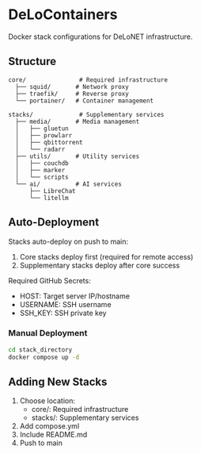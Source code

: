 # DeLoContainers

Docker stack configurations for DeLoNET infrastructure.

## Structure
```
core/               # Required infrastructure
  ├── squid/       # Network proxy
  ├── traefik/     # Reverse proxy
  └── portainer/   # Container management

stacks/             # Supplementary services
  ├── media/       # Media management
  │   ├── gluetun
  │   ├── prowlarr
  │   ├── qbittorrent
  │   └── radarr
  ├── utils/       # Utility services
  │   ├── couchdb
  │   ├── marker
  │   └── scripts
  └── ai/          # AI services
      ├── LibreChat
      └── litellm
```

## Auto-Deployment

Stacks auto-deploy on push to main:
1. Core stacks deploy first (required for remote access)
2. Supplementary stacks deploy after core success

Required GitHub Secrets:
- HOST: Target server IP/hostname
- USERNAME: SSH username
- SSH_KEY: SSH private key

### Manual Deployment
```bash
cd stack_directory
docker compose up -d
```

## Adding New Stacks
1. Choose location:
   - core/: Required infrastructure
   - stacks/: Supplementary services
2. Add compose.yml
3. Include README.md
4. Push to main